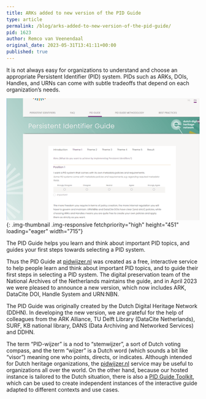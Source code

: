 ```yaml
---
title: ARKs added to new version of the PID Guide
type: article
permalink: /blog/arks-added-to-new-version-of-the-pid-guide/
pid: 1623
author: Remco van Veenendaal
original_date: 2023-05-31T13:41:11+00:00
published: true
---
```


It is not always easy for organizations to understand and choose an
appropriate Persistent Identifier (PID) system. PIDs such as ARKs, DOIs,
Handles, and URNs can come with subtle tradeoffs that depend on each
organization’s needs.

![Screen shot of first questions of the PID guide.]{: .img-thumbnail .img-responsive fetchpriority="high" height="451" loading="eager" width="715"}

The PID Guide helps you learn and think about important PID topics, and guides
your first steps towards selecting a PID system.

Thus the PID Guide at [pidwijzer.nl] was created as a free, interactive
service to help people learn and think about important PID topics, and to
guide their first steps in selecting a PID system. The digital preservation
team of the National Archives of the Netherlands maintains the guide, and in
April 2023 we were pleased to announce a new version, which now includes ARK,
DataCite DOI, Handle System and URN:NBN.

The PID Guide was originally created by the Dutch Digital Heritage Network
(DDHN). In developing the new version, we are grateful for the help of
colleagues from the ARK Alliance, TU Delft Library (DataCite Netherlands),
SURF, KB national library, DANS (Data Archiving and Networked Services) and
DDHN.

The term “PID-wijzer” is a nod to “stemwijzer”, a sort of Dutch voting
compass, and the term “wijzer” is a Dutch word (which sounds a bit like
“visor”) meaning one who points, directs, or indicates. Although intended for
Dutch heritage organizations, the [pidwijzer.nl] service may be useful to
organizations all over the world. On the other hand, because our hosted
instance is tailored to the Dutch situation, there is also a [PID Guide
Toolkit], which can be used to create independent instances of the interactive
guide adapted to different contexts and use cases.


[Screen shot of first questions of the PID guide.]: /assets/images/posts/2023-05-31-arks-added-to-new-version-of-the-pid-guide/pidwijzer.png
[pidwijzer.nl]: https://www.pidwijzer.nl/en/
[PID Guide Toolkit]: https://www.pidwijzer.nl/en/pid-guide-methodology
